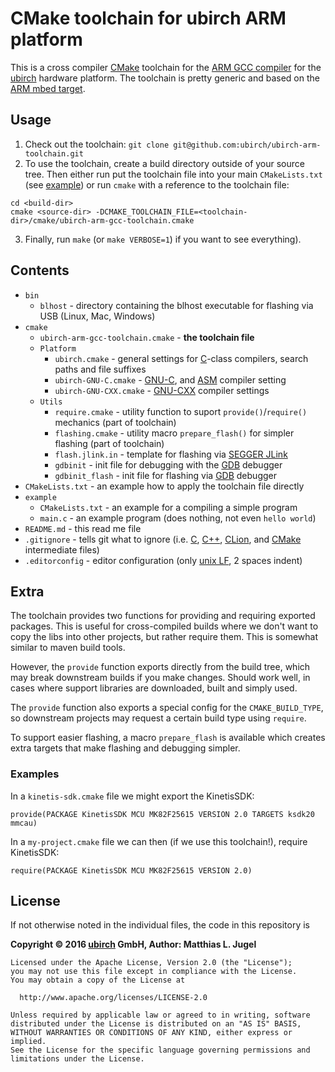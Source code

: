 # CMake toolchain for ubirch ARM platform

This is a cross compiler [CMake](https://cmake.org) toolchain for the
[ARM GCC compiler](https://launchpad.net/gcc-arm-embedded) for the [ubirch](https://ubirch.com/) hardware platform.
The toolchain is pretty generic and based on the [ARM mbed target](https://github.com/ARMmbed/target-mbed-gcc).

## Usage

1. Check out the toolchain: `git clone git@github.com:ubirch/ubirch-arm-toolchain.git`
2. To use the toolchain, create a build directory outside of your source tree. Then either run
   put the toolchain file into your main `CMakeLists.txt` (see [example](CMakeLists.txt)) or run `cmake`
   with a reference to the toolchain file:
  ```
  cd <build-dir>
  cmake <source-dir> -DCMAKE_TOOLCHAIN_FILE=<toolchain-dir>/cmake/ubirch-arm-gcc-toolchain.cmake
  ```
3. Finally, run `make` (or `make VERBOSE=1`) if you want to see everything).

## Contents

- `bin`
    - `blhost` - directory containing the blhost executable for flashing via USB (Linux, Mac, Windows)
- `cmake`
    - `ubirch-arm-gcc-toolchain.cmake` - __the toolchain file__
    - `Platform`
        * `ubirch.cmake` - general settings for [C](https://en.wikipedia.org/wiki/C_(programming_language))-class compilers, search paths and file suffixes
        * `ubirch-GNU-C.cmake` - [GNU-C](https://gcc.gnu.org/), and
          [ASM](https://en.wikipedia.org/wiki/Assembly_language#Assembler) compiler setting
        * `ubirch-GNU-CXX.cmake` - [GNU-CXX](https://gcc.gnu.org/) compiler settings
    - `Utils`
        * `require.cmake` - utility function to suport `provide()`/`require()` mechanics (part of toolchain)
        * `flashing.cmake` - utility macro `prepare_flash()` for simpler flashing (part of toolchain)
        * `flash.jlink.in` - template for flashing via [SEGGER JLink](https://www.segger.com/jlink-debug-probes.html)
        * `gdbinit` - init file for debugging with the [GDB](https://www.gnu.org/software/gdb/) debugger
        * `gdbinit_flash` - init file for flashing via [GDB](https://www.gnu.org/software/gdb/) debugger
- `CMakeLists.txt` - an example how to apply the toolchain file directly
- `example`
    * `CMakeLists.txt` - an example for a compiling a simple program
    * `main.c` - an example program (does nothing, not even `hello world`)
- `README.md` - this read me file
- `.gitignore` - tells git what to ignore (i.e. [C](https://en.wikipedia.org/wiki/C_(programming_language)),
   [C++](https://en.wikipedia.org/wiki/C%2B%2B), [CLion](https://www.jetbrains.com/clion/), and
   [CMake](https://cmake.org) intermediate files)
- `.editorconfig` - editor configuration (only [unix LF](https://en.wikipedia.org/wiki/Newline), 2 spaces indent)

## Extra

The toolchain provides two functions for providing and requiring exported packages. This is useful for cross-compiled
builds where we don't want to copy the libs into other projects, but rather require them. This is somewhat similar
to maven build tools.

However, the `provide` function exports directly from the build tree, which may break downstream builds if you make
changes. Should work well, in cases where support libraries are downloaded, built and simply used.

The `provide` function also exports a special config for the `CMAKE_BUILD_TYPE`, so downstream projects may request
a certain build type using `require`.

To support easier flashing, a macro `prepare_flash` is available which creates extra targets that
make flashing and debugging simpler.

### Examples

In a `kinetis-sdk.cmake` file we might export the KinetisSDK:
```
provide(PACKAGE KinetisSDK MCU MK82F25615 VERSION 2.0 TARGETS ksdk20 mmcau)
```

In a `my-project.cmake` file we can then (if we use this toolchain!), require KinetisSDK:
```
require(PACKAGE KinetisSDK MCU MK82F25615 VERSION 2.0)
```

## License

If not otherwise noted in the individual files, the code in this repository is

__Copyright &copy; 2016 [ubirch](http://ubirch.com) GmbH, Author: Matthias L. Jugel__

```
Licensed under the Apache License, Version 2.0 (the "License");
you may not use this file except in compliance with the License.
You may obtain a copy of the License at

  http://www.apache.org/licenses/LICENSE-2.0

Unless required by applicable law or agreed to in writing, software
distributed under the License is distributed on an "AS IS" BASIS,
WITHOUT WARRANTIES OR CONDITIONS OF ANY KIND, either express or implied.
See the License for the specific language governing permissions and
limitations under the License.
```

